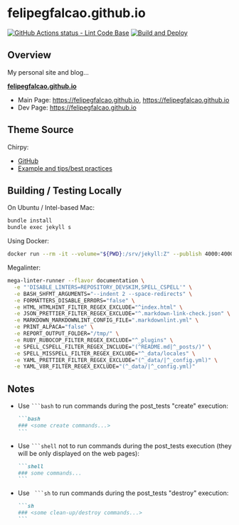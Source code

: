 # felipegfalcao.github.io

[![GitHub Actions status - Lint Code Base](https://github.com/felipegfalcao/felipegfalcao.github.io/actions/workflows/mega-linter.yml/badge.svg)](https://github.com/felipegfalcao/felipegfalcao.github.io/actions/workflows/mega-linter.yml)
[![Build and Deploy](https://github.com/felipegfalcao/felipegfalcao.github.io/actions/workflows/gh-pages-build.yml/badge.svg?branch=main)](https://github.com/felipegfalcao/felipegfalcao.github.io/actions/workflows/gh-pages-build.yml)

## Overview

My personal site and blog...

[**felipegfalcao.github.io**](https://felipegfalcao.github.io/)

- Main Page: <https://felipegfalcao.github.io>, <https://felipegfalcao.github.io>
- Dev Page: <https://felipegfalcao.github.io>

## Theme Source

Chirpy:

- [GitHub](https://github.com/cotes2020/jekyll-theme-chirpy)
- [Example and tips/best practices](https://chirpy.cotes.page/)

## Building / Testing Locally

On Ubuntu / Intel-based Mac:

```bash
bundle install
bundle exec jekyll s
```

Using Docker:

```bash
docker run --rm -it --volume="${PWD}:/srv/jekyll:Z" --publish 4000:4000 jekyll/jekyll jekyll serve
```

Megalinter:

```bash
mega-linter-runner --flavor documentation \
  -e "'DISABLE_LINTERS=REPOSITORY_DEVSKIM,SPELL_CSPELL'" \
  -e BASH_SHFMT_ARGUMENTS="--indent 2 --space-redirects" \
  -e FORMATTERS_DISABLE_ERRORS="false" \
  -e HTML_HTMLHINT_FILTER_REGEX_EXCLUDE="^index.html" \
  -e JSON_PRETTIER_FILTER_REGEX_EXCLUDE="^.markdown-link-check.json" \
  -e MARKDOWN_MARKDOWNLINT_CONFIG_FILE=".markdownlint.yml" \
  -e PRINT_ALPACA="false" \
  -e REPORT_OUTPUT_FOLDER="/tmp/" \
  -e RUBY_RUBOCOP_FILTER_REGEX_EXCLUDE="^_plugins" \
  -e SPELL_CSPELL_FILTER_REGEX_INCLUDE="(^README.md|^_posts/)" \
  -e SPELL_MISSPELL_FILTER_REGEX_EXCLUDE="^_data/locales" \
  -e YAML_PRETTIER_FILTER_REGEX_EXCLUDE="(^_data/|^_config.yml)" \
  -e YAML_V8R_FILTER_REGEX_EXCLUDE="(^_data/|^_config.yml)"
```

## Notes

- Use ```` ```bash ```` to run commands during the post_tests
  "create" execution:

  ````md
  ```bash
  ### <some create commands...>
  ```
  ````

- Use ```` ```shell ```` not to run commands during the post_tests
  execution (they will be only displayed on the web pages):

  ````md
  ```shell
  ### some commands...
  ```
  ````

- Use ```` ```sh```` to run commands during the post_tests
  "destroy" execution:

  ````md
  ```sh
  ### <some clean-up/destroy commands...>
  ```
  ````
